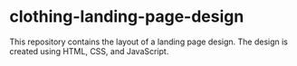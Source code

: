 # clothing-landing-page-design
This repository contains the layout of a landing page design. The design is created using HTML, CSS, and JavaScript.
